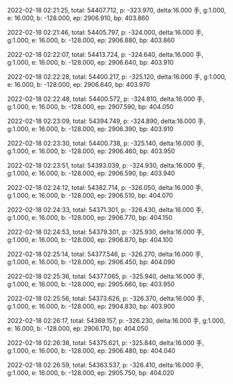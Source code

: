 2022-02-18 02:21:25, total: 54407.712, p: -323.970, delta:16.000 手, g:1.000, e: 16.000, b: -128.000, ep: 2906.910, bp: 403.860

2022-02-18 02:21:46, total: 54405.797, p: -324.000, delta:16.000 手, g:1.000, e: 16.000, b: -128.000, ep: 2906.880, bp: 403.860

2022-02-18 02:22:07, total: 54413.724, p: -324.640, delta:16.000 手, g:1.000, e: 16.000, b: -128.000, ep: 2906.640, bp: 403.910

2022-02-18 02:22:28, total: 54400.217, p: -325.120, delta:16.000 手, g:1.000, e: 16.000, b: -128.000, ep: 2906.640, bp: 403.970

2022-02-18 02:22:48, total: 54400.572, p: -324.810, delta:16.000 手, g:1.000, e: 16.000, b: -128.000, ep: 2907.590, bp: 404.050

2022-02-18 02:23:09, total: 54394.749, p: -324.890, delta:16.000 手, g:1.000, e: 16.000, b: -128.000, ep: 2906.390, bp: 403.910

2022-02-18 02:23:30, total: 54400.738, p: -325.140, delta:16.000 手, g:1.000, e: 16.000, b: -128.000, ep: 2906.460, bp: 403.950

2022-02-18 02:23:51, total: 54393.039, p: -324.930, delta:16.000 手, g:1.000, e: 16.000, b: -128.000, ep: 2906.590, bp: 403.940

2022-02-18 02:24:12, total: 54382.714, p: -326.050, delta:16.000 手, g:1.000, e: 16.000, b: -128.000, ep: 2906.510, bp: 404.070

2022-02-18 02:24:33, total: 54371.301, p: -326.430, delta:16.000 手, g:1.000, e: 16.000, b: -128.000, ep: 2906.770, bp: 404.150

2022-02-18 02:24:53, total: 54379.301, p: -325.930, delta:16.000 手, g:1.000, e: 16.000, b: -128.000, ep: 2906.870, bp: 404.100

2022-02-18 02:25:14, total: 54377.546, p: -326.270, delta:16.000 手, g:1.000, e: 16.000, b: -128.000, ep: 2906.450, bp: 404.090

2022-02-18 02:25:36, total: 54377.065, p: -325.940, delta:16.000 手, g:1.000, e: 16.000, b: -128.000, ep: 2905.660, bp: 403.950

2022-02-18 02:25:56, total: 54373.626, p: -326.370, delta:16.000 手, g:1.000, e: 16.000, b: -128.000, ep: 2904.830, bp: 403.900

2022-02-18 02:26:17, total: 54369.157, p: -326.230, delta:16.000 手, g:1.000, e: 16.000, b: -128.000, ep: 2906.170, bp: 404.050

2022-02-18 02:26:38, total: 54375.621, p: -325.840, delta:16.000 手, g:1.000, e: 16.000, b: -128.000, ep: 2906.480, bp: 404.040

2022-02-18 02:26:59, total: 54363.537, p: -326.410, delta:16.000 手, g:1.000, e: 16.000, b: -128.000, ep: 2905.750, bp: 404.020